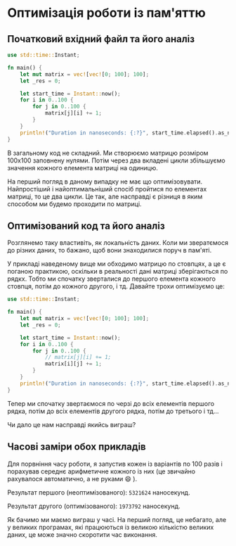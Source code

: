 # Оптимізація роботи із пам'яттю

## Початковий вхідний файл та його аналіз
```rust
use std::time::Instant;

fn main() {
    let mut matrix = vec![vec![0; 100]; 100];
    let _res = 0;

    let start_time = Instant::now();
    for i in 0..100 {
        for j in 0..100 {
            matrix[j][i] += 1;
        }
    }
    println!("Duration in nanoseconds: {:?}", start_time.elapsed().as_nanos());
}
```

В загальному код не складний. Ми створюємо матрицю розміром 100х100 заповнену нулями. Потім через два вкладені цикли збільшуємо значення кожного елемента матриці на одиницю.

На перший погляд в даному випадку не має що оптимізовувати. Найпростіший і найоптимальніший спосіб пройтися по елементах матриці, то це два цикли. Це так, але насправді є різниця в яким способом ми будемо проходити по матриці.

## Оптимізований код та його аналіз

Розглянемо таку властивіть, як локальність даних. Коли ми звератємося до різних даних, то бажано, щоб вони знаходилися поруч в пам'яті.

У прикладі наведеному вище ми обходимо матрицю по стовпцях, а це є поганою практикою, оскільки в реальності дані матриці зберігаються по рядкх. Тобто ми спочатку зверталися до першого елемента кожного стовпця, потім до кожного другого, і тд. Давайте трохи оптимізуємо це:

```rust
use std::time::Instant;

fn main() {
    let mut matrix = vec![vec![0; 100]; 100];
    let _res = 0;

    let start_time = Instant::now();
    for i in 0..100 {
        for j in 0..100 {
            // matrix[j][i] += 1;
            matrix[i][j] += 1;
        }
    }
    println!("Duration in nanoseconds: {:?}", start_time.elapsed().as_nanos());
}
```

Тепер ми спочатку звертаємося по черзі до всіх елементів першого рядка, потім до всіх елементів другого рядка, потім до третього і тд...

Чи дало це нам насправді якийсь виграш?

## Часові заміри обох прикладів

Для порвніння часу роботи, я запустив кожен із варіантів по 100 разів і порахував середнє арифметичне кожного із них (це звичайно рахувалося автоматично, а не руками :smile: ).

Результат першого (неоптимізованого): `5321624` наносекунд.

Результат другого (оптимізованого): `1973792` наносекунд.

Як бачимо ми маємо виграш у часі. На перший погляд, це небагато, але у великих програмах, які працюються із великою кількістю великих даних, це може значно скоротити час виконання.
